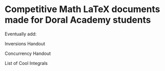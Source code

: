 # Competitive Math LaTeX documents made for Doral Academy students

Eventually add:

Inversions Handout

Concurrency Handout

List of Cool Integrals
